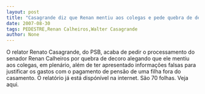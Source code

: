```yaml
---
layout: post
title: "Casagrande diz que Renan mentiu aos colegas e pede quebra de decoro"
date: 2007-08-30
tags: PEDESTRE,Renan Calheiros,Walter Casagrande
author: None
---
```

O relator Renato Casagrande, do PSB,&nbsp;acaba de pedir o processamento do senador Renan Calheiros por quebra de decoro alegando que ele mentiu aos colegas, em plen&aacute;rio, al&eacute;m de ter apresentado informa&ccedil;&otilde;es falsas para justificar os gastos com o pagamento de pens&atilde;o de uma filha fora do casamento.
O relat&oacute;rio j&aacute; est&aacute; disp&oacute;n&iacute;vel na internet. S&atilde;o 70 folhas. Veja aqui.&nbsp; 